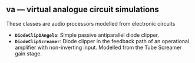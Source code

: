 ﻿## va — virtual analogue circuit simulations

These classes are audio processors modelled from electronic circuits

- **`DiodeClipDAngelo`**: Simple passive antiparallel diode clipper.
- **`DiodeClipScreamer`**: Diode clipper in the feedback path of an operational amplifier with non-inverting input. Modelled from the Tube Screamer gain stage.

